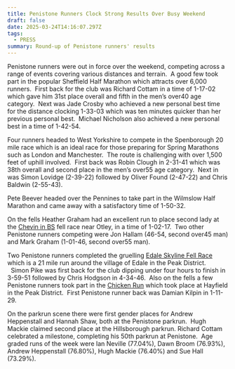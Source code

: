 ```yaml
---
title: Penistone Runners Clock Strong Results Over Busy Weekend
draft: false
date: 2025-03-24T14:16:07.297Z
tags:
  - PRESS
summary: Round-up of Penistone runners' results
---
```

Penistone runners were out in force over the weekend, competing across a range of events covering various distances and terrain.  A good few took part in the popular Sheffield Half Marathon which attracts over 6,000 runners.  First back for the club was Richard Cottam in a time of 1-17-02 which gave him 31st place overall and fifth in the men’s over40 age category.  Next was Jade Crosby who achieved a new personal best time for the distance clocking 1-33-03 which was ten minutes quicker than her previous personal best.  Michael Nicholson also achieved a new personal best in a time of 1-42-54.

Four runners headed to West Yorkshire to compete in the Spenborough 20 mile race which is an ideal race for those preparing for Spring Marathons such as London and Manchester.  The route is challenging with over 1,500 feet of uphill involved.  First back was Robin Clough in 2-31-41 which was 38th overall and second place in the men’s over55 age category.  Next in was Simon Lovidge (2-39-22) followed by Oliver Found (2-47-22) and Chris Baldwin (2-55-43).

Pete Beever headed over the Pennines to take part in the Wilmslow Half Marathon and came away with a satisfactory time of 1-50-32.

On the fells Heather Graham had an excellent run to place second lady at the [Chevin in BS](https://results.pfrac.co.uk/fell-league-2024/chevin-is-bs) fell race near Otley, in a time of 1-02-17.  Two other Penistone runners competing were Jon Hallam (46-54, second over45 man) and Mark Graham (1-01-46, second over55 man).

Two Penistone runners completed the gruelling [Edale Skyline Fell Race](https://results.pfrac.co.uk/fell-league-2024/don-morrison-memorial-edale-skyline) which is a 21 mile run around the village of Edale in the Peak District.    Simon Pike was first back for the club dipping under four hours to finish in 3-59-51 followed by Chris Hodgson in 4-34-46.  Also on the fells a few Penistone runners took part in the [Chicken Run](https://results.pfrac.co.uk/fell-league-2024/chicken-run) which took place at Hayfield in the Peak District.  First Penistone runner back was Damian Kilpin in 1-11-29.

On the parkrun scene there were first gender places for Andrew Heppenstall and Hannah Shaw, both at the Penistone parkrun.  Hugh Mackie claimed second place at the Hillsborough parkrun. Richard Cottam celebrated a milestone, completing his 50th parkrun at Penistone.  Age graded runs of the week were Ian Neville (77.04%), Dawn Broom (76.93%), Andrew Heppenstall (76.80%), Hugh Mackie (76.40%) and Sue Hall (73.29%).
